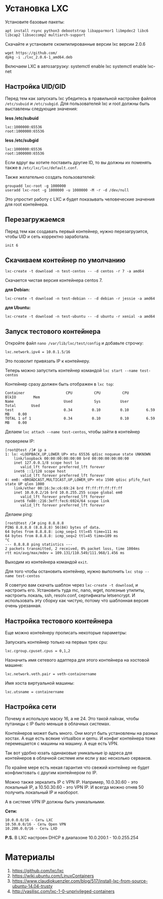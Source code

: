 # Установка LXC

Установите базовые пакеты:
```
apt install rsync python3 debootstrap libapparmor1 libmpdec2 libc6 libcap2 libseccomp2 multiarch-support
```


Скачайте и установите скомпилированные версии lxc версии 2.0.6
```
wget https://github.com/
dpkg -i ./lxc_2.0.6-1_amd64.deb
```

Включаем LXC в автозагрузку:
systemctl enable lxc
systemctl enable lxc-net


## Настройка UID/GID


Перед тем как запускать lxc убедитесь в правильной настройке файлов `/etc/subuid` и `/etc/subgid`. Для пользователей lxc и root должны быть выставлены следующие значения:

**less /etc/subuid**
```
lxc:1000000:65536
root:1000000:65536
```

**less /etc/subgid**
```
lxc:1000000:65536
root:1000000:65536
```

Если вдруг вы хотите поставить другие ID, то вы должны их поменять также в `/etc/lxc/lxc/default.conf`.


Также желательно создать пользователей:
```
groupadd lxc-root -g 1000000
useradd lxc-root -g 1000000 -u 1000000 -M -r -d /dev/null
```
Это упростит работу с LXC и будет показывать человеческие значения для root контейнера.


## Перезагружаемся

Перед тем как создавать первый контейнер, нужно перезагрузится, чтобы UID и сеть корректно заработала.

```
init 6
```


## Скачиваем контейнер по умолчанию

```
lxc-create -t download -n test-centos -- -d centos -r 7 -a amd64
```

Скачается чистая версия контейнера centos 7.


**для Debian:**
```
lxc-create -t download -n test-debian -- -d debian -r jessie -a amd64
```

**для Ubuntu:**
```
lxc-create -t download -n test-ubuntu -- -d ubuntu -r xenial -a amd64
```


## Запуск тестового контейнера


Откройте файл `nano /var/lib/lxc/test/config` и добавьте строчку:
```
lxc.network.ipv4 = 10.0.1.5/16
```
Это позволит привязать IP к контейнеру.

Теперь можно запустить контейнер командой `lxc start --name test-centos`

Контейнер сразу должен быть отображен в `lxc top`:
```
Container                   CPU          CPU          CPU          BlkIO        Mem
Name                       Used          Sys         User          Total       Used
test                       0.34         0.10         0.10        6.59 MB    0.00
TOTAL 1 of 1               0.34         0.10         0.10        6.59 MB    0.00
```

Делаем `lxc attach --name test-centos`, чтобы зайти в контейнер

проверяем IP:
```
[root@test /]# ip a
1: lo: <LOOPBACK,UP,LOWER_UP> mtu 65536 qdisc noqueue state UNKNOWN
    link/loopback 00:00:00:00:00:00 brd 00:00:00:00:00:00
    inet 127.0.0.1/8 scope host lo
       valid_lft forever preferred_lft forever
    inet6 ::1/128 scope host
       valid_lft forever preferred_lft forever
4: em0: <BROADCAST,MULTICAST,UP,LOWER_UP> mtu 1500 qdisc pfifo_fast state UP qlen 1000
    link/ether 00:16:3e:c6:69:24 brd ff:ff:ff:ff:ff:ff
    inet 10.0.0.2/16 brd 10.0.255.255 scope global em0
       valid_lft forever preferred_lft forever
    inet6 fe80::216:3eff:fec6:6924/64 scope link
       valid_lft forever preferred_lft forever
```

Делаем ping:
```
[root@test /]# ping 8.8.8.8
PING 8.8.8.8 (8.8.8.8) 56(84) bytes of data.
64 bytes from 8.8.8.8: icmp_seq=1 ttl=45 time=111 ms
64 bytes from 8.8.8.8: icmp_seq=2 ttl=45 time=109 ms
^C
--- 8.8.8.8 ping statistics ---
2 packets transmitted, 2 received, 0% packet loss, time 1004ms
rtt min/avg/max/mdev = 109.131/110.549/111.968/1.456 ms
```

Выходим из контейнера командой `exit`.

Для того чтобы остановить контейнер, нужно выполнить `lxc stop --name test-centos`


Я советую вам скачать шаблон через `lxc-create -t download`, и настроить его. Установить туда mc, nano, wget, полезные утилиты, настроить локаль, ssh, resolv.conf, сертификаты letsencrypt.
И использовать эту сборку как чистую, потому что шаблонная версия очень урезанная.


## Настройка тестового контейнера

Еще можно контейнеру прописать некоторые параметры:


Запускать контейнер только на первых трех cpu:
```
lxc.cgroup.cpuset.cpus = 0,1,2
```

Назначить имя сетевого адаптера для этого контейнера на хостовой машине:
```
lxc.network.veth.pair = veth-containername
```

Имя хоста виртуальной машины:
```
lxc.utsname = containername
```


## Настройка сети

Почему я использую маску 16, а не 24. Это такой лайхак, чтобы путаницы с IP было меньше в облачных системах.

Контейнеров может быть много. Они могут быть установлены на разных хостах. А еще есть всякие virtualbox и qemu. И конфиг контейнера тоже перемещается с машины на машину. А еще есть VPN.

Так вот удобно юзать одинаковые уникальные ip адреса для контейнеров в облачной системе или если у вас несколько серваков.

По крайне мере есть некая гарантия что свежий контейнер не будет конфликтовать с другим контейнером по IP.

Можно также зеркалить IP с VPN IP. Например, 10.0.30.60 - это локальный IP, а 10.50.30.60 - это VPN IP. И всегда можно отняв 50 получить локальный IP и наоборот.

А в системе VPN IP должны быть уникальными.

**Сети:**
```
10.0.0.0/16 - Сеть LXC
10.50.0.0/16 - Сеть Open VPN
10.200.0.0/16 - Сеть LXD
```

**P.S.** В LXC настроен DHCP в диапазоне 10.0.200.1 - 10.0.255.254


# Материалы
1. https://github.com/lxc/lxc
2. https://wiki.ubuntu.com/LinuxContainers
3. https://www.claudiokuenzler.com/blog/517/install-lxc-from-source-ubuntu-14.04-trusty
4. http://vasilisc.com/lxc-1-0-unprivileged-containers
